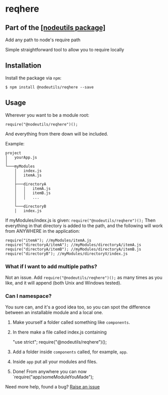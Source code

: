 # reqhere
## Part of the [[nodeutils package]](https://www.npmjs.com/package/nodeutils)

Add any path to node's require path

Simple straightforward tool to allow you to require locally

## Installation

Install the package via `npm`:

```
$ npm install @nodeutils/reqhere --save
```

## Usage

Wherever you want to be a module root:
```
require("@nodeutils/reqhere")();
```
And everything from there down will be included.

Example:
```
project
│   yourApp.js
│
└───myModules
    │   index.js
    │   itemA.js
    │
    ├───directoryA
    │   │   itemA.js
    │   │   itemB.js
    │   │   ...
    │
    └───directoryB
    │   index.js
```

If myModules/index.js is given: `require("@nodeutils/reqhere")();`
Then everything in that directory is added to the path, and the following will work from ANYWHERE in the application:
```
require("itemA"); //myModules/itemA.js
require("directoryA/itemA"); //myModules/directoryA/itemA.js
require("directoryA/itemB"); //myModules/directoryA/itemB.js
require("directoryB"); //myModules/directoryV/index.js
```

### What if I want to add multiple paths?
Not an issue. Add `require("@nodeutils/reqhere")();` as many times as you like, and it will append (both Unix and Windows tested).

### Can I namespace?
You sure can, and it's a good idea too, so you can spot the difference between an installable module and a local one.

1) Make yourself a folder called something like `components`.

2) In there make a file called index.js containing

    "use strict";
    require("@nodeutils/reqhere")();
    
3) Add a folder inside `components` called, for example, `app`.

4) Inside `app` put all your modules and files.

5) Done! From anywhere you can now `require("app/someModuleYouMade");

Need more help, found a bug? [Raise an issue](https://github.com/nodeutils/reqhere/issues)